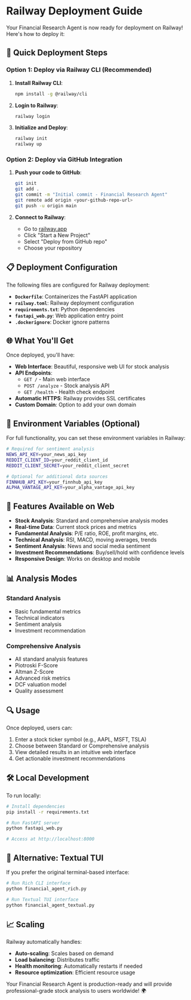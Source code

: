 # Railway Deployment Guide

Your Financial Research Agent is now ready for deployment on Railway! Here's how to deploy it:

## 🚀 Quick Deployment Steps

### Option 1: Deploy via Railway CLI (Recommended)

1. **Install Railway CLI**:
   ```bash
   npm install -g @railway/cli
   ```

2. **Login to Railway**:
   ```bash
   railway login
   ```

3. **Initialize and Deploy**:
   ```bash
   railway init
   railway up
   ```

### Option 2: Deploy via GitHub Integration

1. **Push your code to GitHub**:
   ```bash
   git init
   git add .
   git commit -m "Initial commit - Financial Research Agent"
   git remote add origin <your-github-repo-url>
   git push -u origin main
   ```

2. **Connect to Railway**:
   - Go to [railway.app](https://railway.app)
   - Click "Start a New Project"
   - Select "Deploy from GitHub repo"
   - Choose your repository

## 📋 Deployment Configuration

The following files are configured for Railway deployment:

- **`Dockerfile`**: Containerizes the FastAPI application
- **`railway.toml`**: Railway deployment configuration
- **`requirements.txt`**: Python dependencies
- **`fastapi_web.py`**: Web application entry point
- **`.dockerignore`**: Docker ignore patterns

## 🌐 What You'll Get

Once deployed, you'll have:

- **Web Interface**: Beautiful, responsive web UI for stock analysis
- **API Endpoints**: 
  - `GET /` - Main web interface
  - `POST /analyze` - Stock analysis API
  - `GET /health` - Health check endpoint
- **Automatic HTTPS**: Railway provides SSL certificates
- **Custom Domain**: Option to add your own domain

## 🔧 Environment Variables (Optional)

For full functionality, you can set these environment variables in Railway:

```bash
# Required for sentiment analysis
NEWS_API_KEY=your_news_api_key
REDDIT_CLIENT_ID=your_reddit_client_id
REDDIT_CLIENT_SECRET=your_reddit_client_secret

# Optional for additional data sources
FINNHUB_API_KEY=your_finnhub_api_key
ALPHA_VANTAGE_API_KEY=your_alpha_vantage_api_key
```

## 🎯 Features Available on Web

- **Stock Analysis**: Standard and comprehensive analysis modes
- **Real-time Data**: Current stock prices and metrics
- **Fundamental Analysis**: P/E ratio, ROE, profit margins, etc.
- **Technical Analysis**: RSI, MACD, moving averages, trends
- **Sentiment Analysis**: News and social media sentiment
- **Investment Recommendations**: Buy/sell/hold with confidence levels
- **Responsive Design**: Works on desktop and mobile

## 📊 Analysis Modes

### Standard Analysis
- Basic fundamental metrics
- Technical indicators
- Sentiment analysis
- Investment recommendation

### Comprehensive Analysis
- All standard analysis features
- Piotroski F-Score
- Altman Z-Score
- Advanced risk metrics
- DCF valuation model
- Quality assessment

## 🔍 Usage

Once deployed, users can:

1. Enter a stock ticker symbol (e.g., AAPL, MSFT, TSLA)
2. Choose between Standard or Comprehensive analysis
3. View detailed results in an intuitive web interface
4. Get actionable investment recommendations

## 🛠️ Local Development

To run locally:

```bash
# Install dependencies
pip install -r requirements.txt

# Run FastAPI server
python fastapi_web.py

# Access at http://localhost:8000
```

## 🔄 Alternative: Textual TUI

If you prefer the original terminal-based interface:

```bash
# Run Rich CLI interface
python financial_agent_rich.py

# Run Textual TUI interface  
python financial_agent_textual.py
```

## 📈 Scaling

Railway automatically handles:
- **Auto-scaling**: Scales based on demand
- **Load balancing**: Distributes traffic
- **Health monitoring**: Automatically restarts if needed
- **Resource optimization**: Efficient resource usage

Your Financial Research Agent is production-ready and will provide professional-grade stock analysis to users worldwide! 🌍